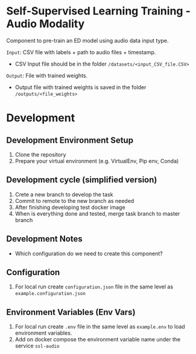 # Self-Supervised Learning Training - Audio Modality

Component to pre-train an ED model using audio data input type.

`Input`: CSV file with labels + path to audio files + timestamp.

- CSV Input file should be in the folder `/datasets/<input_CSV_file.CSV>`

`Output`: File with trained weights.

- Output file with trained weights is saved in the folder `/outputs/<file_weights>`

# Development

## Development Environment Setup

1. Clone the repository
2. Prepare your virtual environment (e.g. VirtualEnv, Pip env, Conda)

## Development cycle (simplified version)

1. Crete a new branch to develop the task
2. Commit to remote to the new branch as needed
3. After finishing developing test docker image
4. When is everything done and tested, merge task branch to master branch

## Development Notes

- Which configuration do we need to create this component?

## Configuration

1. For local run create `configuration.json` file in the same level as `example.configuration.json`

## Environment Variables (Env Vars)

1. For local run create `.env` file in the same level as `example.env` to load environment variables.
2. Add on docker compose the environment variable name under the service `ssl-audio`
